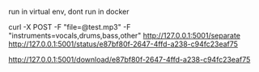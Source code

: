 run in virtual env, dont run in docker

curl -X POST -F "file=@test.mp3" -F "instruments=vocals,drums,bass,other" http://127.0.0.1:5001/separate
http://127.0.0.1:5001/status/e87bf80f-2647-4ffd-a238-c94fc23eaf75

http://127.0.0.1:5001/download/e87bf80f-2647-4ffd-a238-c94fc23eaf75

